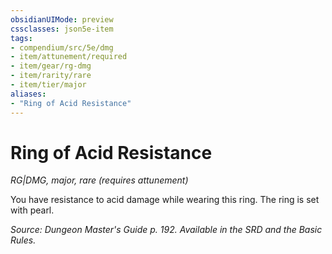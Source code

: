 ```yaml
---
obsidianUIMode: preview
cssclasses: json5e-item
tags:
- compendium/src/5e/dmg
- item/attunement/required
- item/gear/rg-dmg
- item/rarity/rare
- item/tier/major
aliases: 
- "Ring of Acid Resistance"
---
```

# Ring of Acid Resistance
*RG|DMG, major, rare (requires attunement)*  


You have resistance to acid damage while wearing this ring. The ring is set with pearl.

*Source: Dungeon Master's Guide p. 192. Available in the SRD and the Basic Rules.*